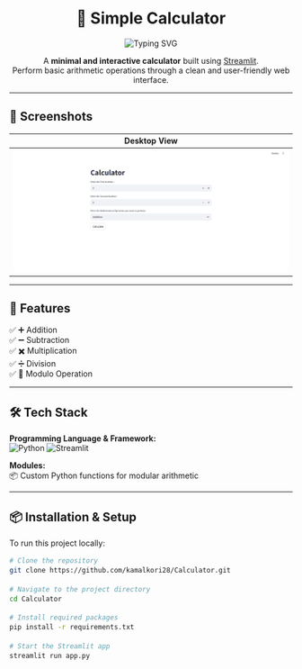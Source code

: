 <h1 align="center">🧮 Simple Calculator</h1>

<p align="center">
  <img src="https://readme-typing-svg.herokuapp.com?font=Fira+Code&size=24&pause=1000&color=61DAFB&center=true&vCenter=true&width=600&lines=Hi+%F0%9F%91%8B+I'm+Kamal+Kori;Created+with+Streamlit+%7C+Python" alt="Typing SVG" />
</p>


<p align="center">
  A <strong>minimal and interactive calculator</strong> built using <a href="https://streamlit.io/">Streamlit</a>.<br>
  Perform basic arithmetic operations through a clean and user-friendly web interface.
</p>

---

## 📸 Screenshots

| Desktop View |
|--------------|
| <img src="./screenshots/01_Home.png" alt="Homepage Screenshot" width="100%" /> |

---

## 🚀 Features

✅ ➕ Addition  
✅ ➖ Subtraction  
✅ ✖️ Multiplication  
✅ ➗ Division  
✅ 🧩 Modulo Operation  

---

## 🛠️ Tech Stack

**Programming Language & Framework:**  
![Python](https://img.shields.io/badge/Python-3.x-blue?style=for-the-badge&logo=python&logoColor=white)
![Streamlit](https://img.shields.io/badge/Streamlit-1.x-FF4B4B?style=for-the-badge&logo=streamlit&logoColor=white)

**Modules:**  
📦 Custom Python functions for modular arithmetic

---

## 📦 Installation & Setup

To run this project locally:

```bash
# Clone the repository
git clone https://github.com/kamalkori28/Calculator.git

# Navigate to the project directory
cd Calculator

# Install required packages
pip install -r requirements.txt

# Start the Streamlit app
streamlit run app.py
